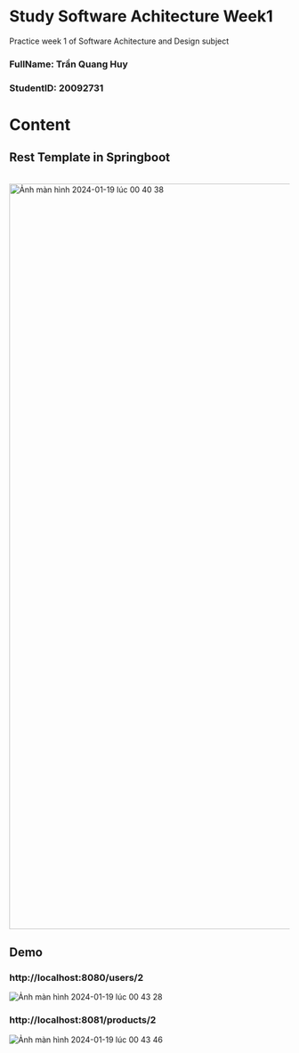 # Study Software Achitecture Week1
Practice week 1 of Software Achitecture and Design subject

<h3>FullName: Trần Quang Huy</h3>
<h3>StudentID: 20092731</h3>

# Content
## Rest Template in Springboot 
<br>
<img width="1340" alt="Ảnh màn hình 2024-01-19 lúc 00 40 38" src="https://github.com/tranquanghuy-09/SoftwareArchitecture-Week1/assets/107989088/eff76438-ba78-4e81-866a-978366e0c989">

## Demo
### http://localhost:8080/users/2
![Ảnh màn hình 2024-01-19 lúc 00 43 28](https://github.com/tranquanghuy-09/SoftwareArchitecture-Week1/assets/107989088/3ef310b5-3937-4d75-a787-25e3057e0fcc)

### http://localhost:8081/products/2
![Ảnh màn hình 2024-01-19 lúc 00 43 46](https://github.com/tranquanghuy-09/SoftwareArchitecture-Week1/assets/107989088/c7b23b51-3984-4067-84be-7d48f409e139)
